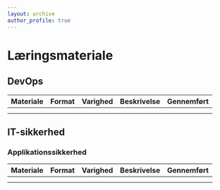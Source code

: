 ```yaml
---
layout: archive
author_profile: true
---
```

<h1>Læringsmateriale</h1>

<h2>DevOps</h2>

| Materiale | Format | Varighed | Beskrivelse | Gennemført |
|-------|--------|---------|---------|---------|
|  |  |  |  |  |
|  |  |  |  |  |

<h2>IT-sikkerhed</h2>

<h3>Applikationssikkerhed</h3>

| Materiale | Format | Varighed | Beskrivelse | Gennemført |
|-------|--------|---------|---------|---------|
|  |  |  |  |  |
|  |  |  |  |  |
